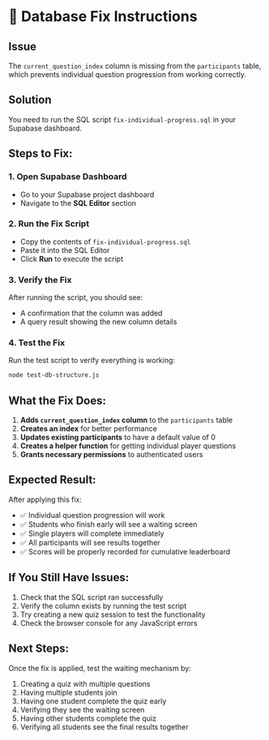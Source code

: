 # 🔧 Database Fix Instructions

## Issue
The `current_question_index` column is missing from the `participants` table, which prevents individual question progression from working correctly.

## Solution
You need to run the SQL script `fix-individual-progress.sql` in your Supabase dashboard.

## Steps to Fix:

### 1. Open Supabase Dashboard
- Go to your Supabase project dashboard
- Navigate to the **SQL Editor** section

### 2. Run the Fix Script
- Copy the contents of `fix-individual-progress.sql`
- Paste it into the SQL Editor
- Click **Run** to execute the script

### 3. Verify the Fix
After running the script, you should see:
- A confirmation that the column was added
- A query result showing the new column details

### 4. Test the Fix
Run the test script to verify everything is working:
```bash
node test-db-structure.js
```

## What the Fix Does:
1. **Adds `current_question_index` column** to the `participants` table
2. **Creates an index** for better performance
3. **Updates existing participants** to have a default value of 0
4. **Creates a helper function** for getting individual player questions
5. **Grants necessary permissions** to authenticated users

## Expected Result:
After applying this fix:
- ✅ Individual question progression will work
- ✅ Students who finish early will see a waiting screen
- ✅ Single players will complete immediately
- ✅ All participants will see results together
- ✅ Scores will be properly recorded for cumulative leaderboard

## If You Still Have Issues:
1. Check that the SQL script ran successfully
2. Verify the column exists by running the test script
3. Try creating a new quiz session to test the functionality
4. Check the browser console for any JavaScript errors

## Next Steps:
Once the fix is applied, test the waiting mechanism by:
1. Creating a quiz with multiple questions
2. Having multiple students join
3. Having one student complete the quiz early
4. Verifying they see the waiting screen
5. Having other students complete the quiz
6. Verifying all students see the final results together
